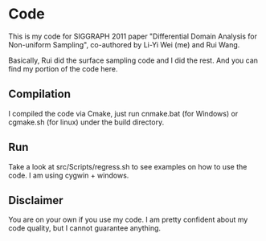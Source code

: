# Code #

This is my code for SIGGRAPH 2011 paper "Differential Domain Analysis for Non-uniform Sampling", co-authored by Li-Yi Wei (me) and Rui Wang.

Basically, Rui did the surface sampling code and I did the rest. And you can find my portion of the code here.

## Compilation ##

I compiled the code via Cmake, just run cnmake.bat (for Windows) or cgmake.sh (for linux) under the build directory.

## Run ##
Take a look at src/Scripts/regress.sh to see examples on how to use the code.
I am using cygwin + windows.

## Disclaimer ##
You are on your own if you use my code. I am pretty confident about my code quality, but I cannot guarantee anything.



